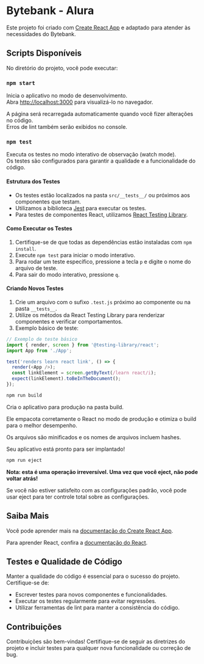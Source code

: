 # Bytebank - Alura

Este projeto foi criado com [Create React App](https://github.com/facebook/create-react-app) e adaptado para atender às necessidades do Bytebank.

## Scripts Disponíveis

No diretório do projeto, você pode executar:

### `npm start`

Inicia o aplicativo no modo de desenvolvimento.\
Abra [http://localhost:3000](http://localhost:3000) para visualizá-lo no navegador.

A página será recarregada automaticamente quando você fizer alterações no código.\
Erros de lint também serão exibidos no console.

### `npm test`

Executa os testes no modo interativo de observação (watch mode).\
Os testes são configurados para garantir a qualidade e a funcionalidade do código.

#### Estrutura dos Testes

- Os testes estão localizados na pasta `src/__tests__/` ou próximos aos componentes que testam.
- Utilizamos a biblioteca [Jest](https://jestjs.io/) para executar os testes.
- Para testes de componentes React, utilizamos [React Testing Library](https://testing-library.com/).

#### Como Executar os Testes

1. Certifique-se de que todas as dependências estão instaladas com `npm install`.
2. Execute `npm test` para iniciar o modo interativo.
3. Para rodar um teste específico, pressione a tecla `p` e digite o nome do arquivo de teste.
4. Para sair do modo interativo, pressione `q`.

#### Criando Novos Testes

1. Crie um arquivo com o sufixo `.test.js` próximo ao componente ou na pasta `__tests__`.
2. Utilize os métodos da React Testing Library para renderizar componentes e verificar comportamentos.
3. Exemplo básico de teste:

```javascript
// Exemplo de teste básico
import { render, screen } from '@testing-library/react';
import App from './App';

test('renders learn react link', () => {
  render(<App />);
  const linkElement = screen.getByText(/learn react/i);
  expect(linkElement).toBeInTheDocument();
});
```
```bash
npm run build
```
Cria o aplicativo para produção na pasta build.

Ele empacota corretamente o React no modo de produção e otimiza o build para o melhor desempenho.

Os arquivos são minificados e os nomes de arquivos incluem hashes.

Seu aplicativo está pronto para ser implantado!
```bash
npm run eject
```
**Nota: esta é uma operação irreversível. Uma vez que você eject, não pode voltar atrás!**

Se você não estiver satisfeito com as configurações padrão, você pode usar eject para ter controle total sobre as configurações.

## Saiba Mais

Você pode aprender mais na [documentação do Create React App](https://create-react-app.dev/docs/getting-started/).

Para aprender React, confira a [documentação do React](https://react.dev/).

## Testes e Qualidade de Código

Manter a qualidade do código é essencial para o sucesso do projeto. Certifique-se de:

- Escrever testes para novos componentes e funcionalidades.
- Executar os testes regularmente para evitar regressões.
- Utilizar ferramentas de lint para manter a consistência do código.

## Contribuições

Contribuições são bem-vindas! Certifique-se de seguir as diretrizes do projeto e incluir testes para qualquer nova funcionalidade ou correção de bug.